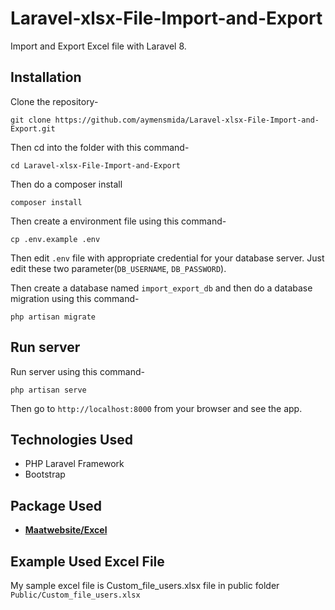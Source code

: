 # Laravel-xlsx-File-Import-and-Export

Import and Export Excel file with Laravel 8.

## Installation

Clone the repository-
```
git clone https://github.com/aymensmida/Laravel-xlsx-File-Import-and-Export.git
```

Then cd into the folder with this command-
```
cd Laravel-xlsx-File-Import-and-Export
```

Then do a composer install
```
composer install
```

Then create a environment file using this command-
```
cp .env.example .env
```

Then edit `.env` file with appropriate credential for your database server. Just edit these two parameter(`DB_USERNAME`, `DB_PASSWORD`).

Then create a database named `import_export_db` and then do a database migration using this command-
```
php artisan migrate
```

## Run server

Run server using this command-
```
php artisan serve
```

Then go to `http://localhost:8000` from your browser and see the app.

## Technologies Used

- PHP Laravel Framework
- Bootstrap

## Package  Used

- **[Maatwebsite/Excel ](https://docs.laravel-excel.com/3.1/getting-started/installation.html)**


## Example Used Excel File
My sample excel file is Custom_file_users.xlsx file in public folder
`Public/Custom_file_users.xlsx`
